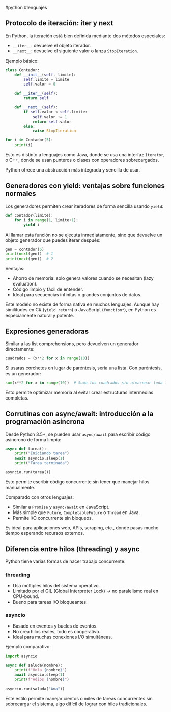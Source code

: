 #python #lenguajes

## Protocolo de iteración: __iter__ y __next__

En Python, la iteración está bien definida mediante dos métodos especiales:

- `__iter__`: devuelve el objeto iterador.
- `__next__`: devuelve el siguiente valor o lanza `StopIteration`.

Ejemplo básico:

```python
class Contador:
    def __init__(self, limite):
        self.limite = limite
        self.valor = 0

    def __iter__(self):
        return self

    def __next__(self):
        if self.valor < self.limite:
            self.valor += 1
            return self.valor
        else:
            raise StopIteration

for i in Contador(5):
    print(i)
```

Esto es distinto a lenguajes como Java, donde se usa una interfaz `Iterator`, o C++, donde se usan punteros o clases con operadores sobrecargados.

Python ofrece una abstracción más integrada y sencilla de usar.

## Generadores con yield: ventajas sobre funciones normales

Los generadores permiten crear iteradores de forma sencilla usando `yield`:

```python
def contador(limite):
    for i in range(1, limite+1):
        yield i
```

Al llamar esta función no se ejecuta inmediatamente, sino que devuelve un objeto generador que puedes iterar después:

```python
gen = contador(5)
print(next(gen))  # 1
print(next(gen))  # 2
```

Ventajas:
- Ahorro de memoria: solo genera valores cuando se necesitan (lazy evaluation).
- Código limpio y fácil de entender.
- Ideal para secuencias infinitas o grandes conjuntos de datos.

Este modelo no existe de forma nativa en muchos lenguajes. Aunque hay similitudes en C# (`yield return`) o JavaScript (`function*`), en Python es especialmente natural y potente.

## Expresiones generadoras

Similar a las list comprehensions, pero devuelven un generador directamente:

```python
cuadrados = (x**2 for x in range(10))
```

Si usaras corchetes en lugar de paréntesis, sería una lista. Con paréntesis, es un generador:

```python
sum(x**2 for x in range(10))  # Suma los cuadrados sin almacenar toda la lista
```

Esto permite optimizar memoria al evitar crear estructuras intermedias completas.

## Corrutinas con async/await: introducción a la programación asíncrona

Desde Python 3.5+, se pueden usar `async/await` para escribir código asíncrono de forma limpia:

```python
async def tarea():
    print("Iniciando tarea")
    await asyncio.sleep(1)
    print("Tarea terminada")

asyncio.run(tarea())
```

Esto permite escribir código concurrente sin tener que manejar hilos manualmente.

Comparado con otros lenguajes:

- Similar a `Promise` y `async/await` en JavaScript.
- Más simple que `Future`, `CompletableFuture` o `Thread` en Java.
- Permite I/O concurrente sin bloqueos.

Es ideal para aplicaciones web, APIs, scraping, etc., donde pasas mucho tiempo esperando recursos externos.

## Diferencia entre hilos (threading) y async

Python tiene varias formas de hacer trabajo concurrente:

### threading
- Usa múltiples hilos del sistema operativo.
- Limitado por el GIL (Global Interpreter Lock) → no paralelismo real en CPU-bound.
- Bueno para tareas I/O bloqueantes.

### asyncio
- Basado en eventos y bucles de eventos.
- No crea hilos reales, todo es cooperativo.
- Ideal para muchas conexiones I/O simultáneas.

Ejemplo comparativo:

```python
import asyncio

async def saluda(nombre):
    print(f"Hola {nombre}")
    await asyncio.sleep(1)
    print(f"Adiós {nombre}")

asyncio.run(saluda("Ana"))
```

Este estilo permite manejar cientos o miles de tareas concurrentes sin sobrecargar el sistema, algo difícil de lograr con hilos tradicionales.